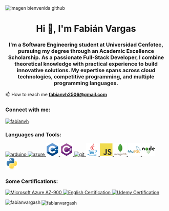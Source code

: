 <img width="1920" height="882" alt="imagen bienvenida github" src="https://github.com/user-attachments/assets/d3d5c286-6c0a-419c-b2e5-ad1218687192" />

<h1 align="center">Hi 👋, I'm Fabián Vargas</h1>
<h3 align="center">I'm a Software Engineering student at Universidad Cenfotec, pursuing my degree through an <strong>Academic Excellence Scholarship</strong>. As a passionate Full-Stack Developer, I combine theoretical knowledge with practical experience to build innovative solutions. My expertise spans across cloud technologies, competitive programming, and multiple programming languages.</h3>

📫 How to reach me **fabianvh2506@gmail.com**

<h3 align="left">Connect with me:</h3>
<p align="left">
  <a href="https://www.linkedin.com/in/fabianvh" target="blank">
    <img align="center" src="https://raw.githubusercontent.com/rahuldkjain/github-profile-readme-generator/master/src/images/icons/Social/linked-in-alt.svg" alt="fabianvh" height="30" width="40" />
  </a>
</p>

<h3 align="left">Languages and Tools:</h3>
<p align="left">
  <a href="https://www.arduino.cc/" target="_blank" rel="noreferrer">
    <img src="https://cdn.worldvectorlogo.com/logos/arduino-1.svg" alt="arduino" width="40" height="40" />
  </a>
  <a href="https://azure.microsoft.com/en-in/" target="_blank" rel="noreferrer">
    <img src="https://www.vectorlogo.zone/logos/microsoft_azure/microsoft_azure-icon.svg" alt="azure" width="40" height="40" />
  </a>
  <a href="https://www.w3schools.com/cpp/" target="_blank" rel="noreferrer">
    <img src="https://raw.githubusercontent.com/devicons/devicon/master/icons/cplusplus/cplusplus-original.svg" alt="cplusplus" width="40" height="40" />
  </a>
  <a href="https://www.w3schools.com/cs/" target="_blank" rel="noreferrer">
    <img src="https://raw.githubusercontent.com/devicons/devicon/master/icons/csharp/csharp-original.svg" alt="csharp" width="40" height="40" />
  </a>
  <a href="https://git-scm.com/" target="_blank" rel="noreferrer">
    <img src="https://www.vectorlogo.zone/logos/git-scm/git-scm-icon.svg" alt="git" width="40" height="40" />
  </a>
  <a href="https://www.java.com" target="_blank" rel="noreferrer">
    <img src="https://raw.githubusercontent.com/devicons/devicon/master/icons/java/java-original.svg" alt="java" width="40" height="40" />
  </a>
  <a href="https://developer.mozilla.org/en-US/docs/Web/JavaScript" target="_blank" rel="noreferrer">
    <img src="https://raw.githubusercontent.com/devicons/devicon/master/icons/javascript/javascript-original.svg" alt="javascript" width="40" height="40" />
  </a>
  <a href="https://www.mongodb.com/" target="_blank" rel="noreferrer">
    <img src="https://raw.githubusercontent.com/devicons/devicon/master/icons/mongodb/mongodb-original-wordmark.svg" alt="mongodb" width="40" height="40" />
  </a>
  <a href="https://www.mysql.com/" target="_blank" rel="noreferrer">
    <img src="https://raw.githubusercontent.com/devicons/devicon/master/icons/mysql/mysql-original-wordmark.svg" alt="mysql" width="40" height="40" />
  </a>
  <a href="https://nodejs.org" target="_blank" rel="noreferrer">
    <img src="https://raw.githubusercontent.com/devicons/devicon/master/icons/nodejs/nodejs-original-wordmark.svg" alt="nodejs" width="40" height="40" />
  </a>
  <a href="https://www.python.org" target="_blank" rel="noreferrer">
    <img src="https://raw.githubusercontent.com/devicons/devicon/master/icons/python/python-original.svg" alt="python" width="40" height="40" />
  </a>
</p>
<h3 align="left">Some Certifications:</h3>
<p align="left">
  <a href="https://learn.microsoft.com/api/credentials/share/en-us/FabianVargas-4459/27FDB75775014A50?sharingId=495B6B57C6AAB247" target="_blank" rel="noreferrer">
    <img src="https://images.credly.com/images/be8fcaeb-c769-4858-b567-ffaaa73ce8cf/image.png" alt="Microsoft Azure AZ-900" width="80" height="80" title="Microsoft Azure Fundamentals (AZ-900)" />
  </a>
  <a href="#" target="_blank" rel="noreferrer">
    <img src="https://cdn-icons-png.flaticon.com/512/555/555417.png" alt="English Certification" width="80" height="80" title="English Language Certification" />
  </a>
  <a href="https://www.dyned.com/certverify/" target="_blank" rel="noreferrer">
    <img src="https://logos-world.net/wp-content/uploads/2021/11/Udemy-Symbol.png" alt="Udemy Certification" width="80" height="80" title="Udemy Course Completion" />
  </a>
</p>

<p>
  <img align="left" src="https://github-readme-stats.vercel.app/api/top-langs?username=fabianvargash&show_icons=true&locale=en&layout=compact" alt="fabianvargash" />
</p>

<p>
  &nbsp;<img align="center" src="https://github-readme-stats.vercel.app/api?username=fabianvargash&show_icons=true&locale=en" alt="fabianvargash" />
</p>
